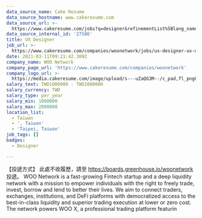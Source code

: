 ```yaml
---
data_source_name: Cake Resume
data_source_hostname: www.cakeresume.com
data_source_url: >-
  https://www.cakeresume.com/jobs?q=designer&refinementList%5Blang_name%5D%5B0%5D=English&refinementList%5Bsalary_type%5D=per_year
data_source_internal_id: '27586'
title: UX Designer
job_url: >-
  https://www.cakeresume.com/companies/woonetwork/jobs/ux-designer-ux-designer-103fcb
date: 2021-03-11T09:21:42.309Z
company_name: WOO Network
company_page_url: 'https://www.cakeresume.com/companies/woonetwork'
company_logo_url: >-
  https://media.cakeresume.com/image/upload/s---uZaQG3M--/c_pad,fl_png8,h_200,w_200/v1615432018/ftsch3zk4opn114tprsd.png
salary_text: TWD1000000 - TWD2000000
salary_currency: TWD
salary_type: per_year
salary_min: 1000000
salary_max: 2000000
location_list:
  - Taiwan
  - ', Taiwan'
  - 'Taipei, Taiwan'
job_tags: []
badges:
  - Designer

---
```


【投遞方式】 此處不收履歷，請至 https://boards.greenhouse.io/woonetwork 投遞。 WOO Network is a fast-growing Fintech startup and a deep liquidity network with a mission to empower individuals with the right to freely trade, invest, borrow and lend to better their lives. We aim to connect traders, exchanges, institutions, and DeFi platforms with democratized access to the best-in-class liquidity and superior trading execution at lower or zero cost. The network powers WOO X, a professional trading platform featurin
